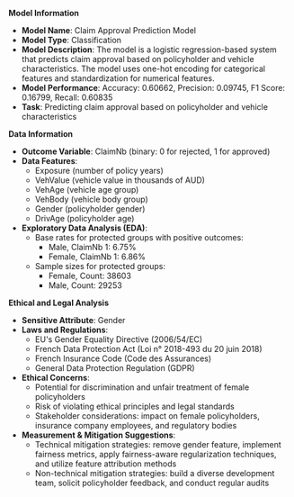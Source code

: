 **Model Information**

* **Model Name**: Claim Approval Prediction Model
* **Model Type**: Classification
* **Model Description**: The model is a logistic regression-based system that predicts claim approval based on policyholder and vehicle characteristics. The model uses one-hot encoding for categorical features and standardization for numerical features.
* **Model Performance**: Accuracy: 0.60662, Precision: 0.09745, F1 Score: 0.16799, Recall: 0.60835
* **Task**: Predicting claim approval based on policyholder and vehicle characteristics

**Data Information**

* **Outcome Variable**: ClaimNb (binary: 0 for rejected, 1 for approved)
* **Data Features**:
	+ Exposure (number of policy years)
	+ VehValue (vehicle value in thousands of AUD)
	+ VehAge (vehicle age group)
	+ VehBody (vehicle body group)
	+ Gender (policyholder gender)
	+ DrivAge (policyholder age)
* **Exploratory Data Analysis (EDA)**:
	+ Base rates for protected groups with positive outcomes:
		- Male, ClaimNb 1: 6.75%
		- Female, ClaimNb 1: 6.86%
	+ Sample sizes for protected groups:
		- Female, Count: 38603
		- Male, Count: 29253

**Ethical and Legal Analysis**

* **Sensitive Attribute**: Gender
* **Laws and Regulations**:
	+ EU's Gender Equality Directive (2006/54/EC)
	+ French Data Protection Act (Loi n° 2018-493 du 20 juin 2018)
	+ French Insurance Code (Code des Assurances)
	+ General Data Protection Regulation (GDPR)
* **Ethical Concerns**:
	+ Potential for discrimination and unfair treatment of female policyholders
	+ Risk of violating ethical principles and legal standards
	+ Stakeholder considerations: impact on female policyholders, insurance company employees, and regulatory bodies
* **Measurement & Mitigation Suggestions**:
	+ Technical mitigation strategies: remove gender feature, implement fairness metrics, apply fairness-aware regularization techniques, and utilize feature attribution methods
	+ Non-technical mitigation strategies: build a diverse development team, solicit policyholder feedback, and conduct regular audits